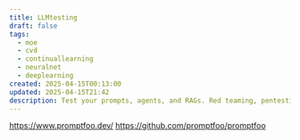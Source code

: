 ```yaml
---
title: LLMtesting
draft: false
tags:
  - moe
  - cvd
  - continuallearning
  - neuralnet
  - deeplearning
created: 2025-04-15T00:13:00
updated: 2025-04-15T21:42
description: Test your prompts, agents, and RAGs. Red teaming, pentesting, and vulnerability scanning for LLMs. Compare performance of GPT, Claude, Gemini, Llama, and more. Simple declarative configs with command line and CI/CD integration.
---
```

https://www.promptfoo.dev/
https://github.com/promptfoo/promptfoo